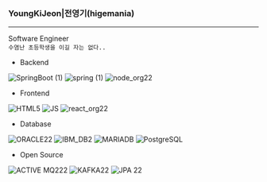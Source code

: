 ### YoungKiJeon|전영기(higemania)
___
Software Engineer
<br>`수염난 초등학생을 이길 자는 없다..`

* Backend

![SpringBoot (1)](https://user-images.githubusercontent.com/60690630/142000011-b18534a0-184c-43b9-8ae2-1a9a94f4e6d8.png)
![spring (1)](https://user-images.githubusercontent.com/60690630/142001009-12217047-90b6-4052-9e30-73fb308a63b7.png)
![node_org22](https://user-images.githubusercontent.com/60690630/142858450-e3fd2466-1a78-462a-b44f-b133948a157d.png)


* Frontend

![HTML5](https://user-images.githubusercontent.com/60690630/142001106-58bcdad2-86d9-46b5-8651-823cb1af7dfe.png)
![JS](https://user-images.githubusercontent.com/60690630/142001133-831ab49d-3f35-4162-80c3-36138db2cd49.png)
![react_org22](https://user-images.githubusercontent.com/60690630/142859240-ef67ea82-32fe-4d9b-b638-91b49c3612d3.png)



* Database

![ORACLE22](https://user-images.githubusercontent.com/60690630/142860601-72c667ea-2a5f-495b-95b3-dc6644a76b83.png)
![IBM_DB2](https://user-images.githubusercontent.com/60690630/142002566-4678e3a9-ed05-4d6f-9bbb-421a56201f11.png)
![MARIADB](https://user-images.githubusercontent.com/60690630/142002627-7a8a4fb5-5f21-4487-be50-f57b2b655d59.png)
![PostgreSQL](https://user-images.githubusercontent.com/60690630/142002674-6a188d18-5b98-437f-b9e4-983af7433260.png)

* Open Source

![ACTIVE MQ222](https://user-images.githubusercontent.com/60690630/142859690-7ecca44b-a1c9-495c-9994-8a822b064423.png)
![KAFKA22](https://user-images.githubusercontent.com/60690630/142860003-3062befb-eadd-4913-977c-24329ed9a457.png)
![JPA 22](https://user-images.githubusercontent.com/60690630/142860244-8dd59264-ea5f-4636-b20d-f1dcce53efd2.png)


